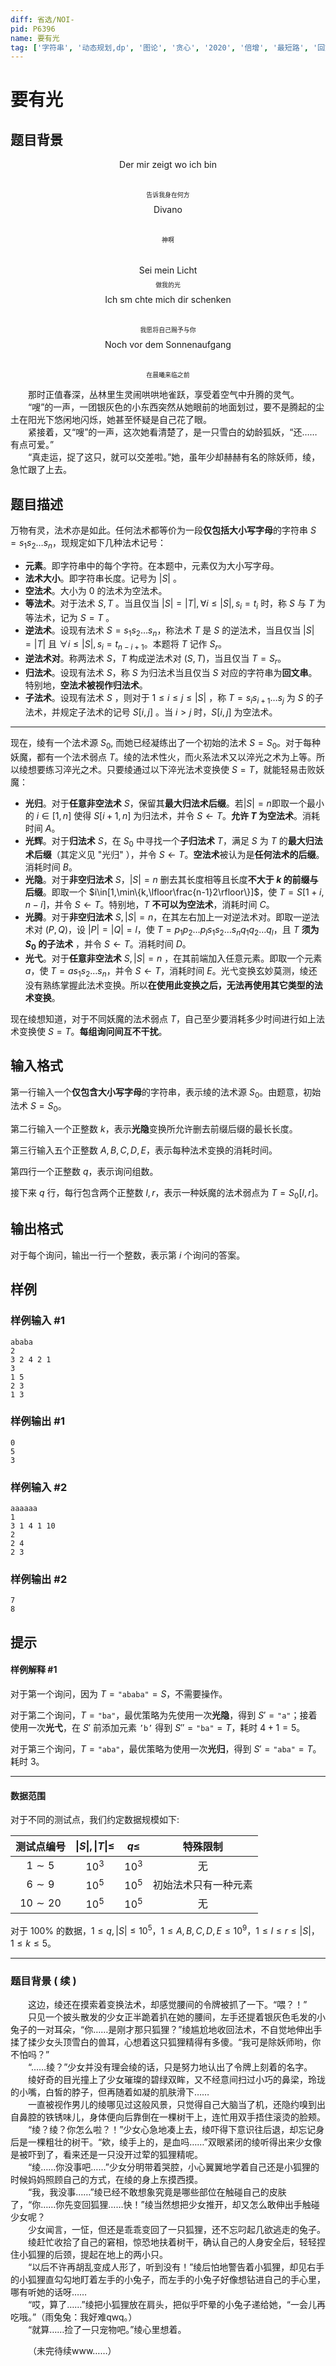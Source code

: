 ```yaml
---
diff: 省选/NOI-
pid: P6396
name: 要有光
tag: ['字符串', '动态规划,dp', '图论', '贪心', '2020', '倍增', '最短路', '回文自动机,PAM']
---
```

# 要有光
## 题目背景

$$ \text{Der mir zeigt wo ich bin}$$   
$$_\texttt{告诉我身在何方}  $$
$$\text{Divano}$$   
$$_\texttt{神啊}$$  
$$\text{Sei mein Licht}  $$
$$_\texttt{做我的光}$$
$$\text{Ich sm chte mich dir schenken}$$  
$$_\texttt{我愿将自己赐予与你}$$
$$\text{Noch vor dem Sonnenaufgang}$$  
$$_\texttt{在晨曦来临之前}$$


&emsp;&emsp;那时正值春深，丛林里生灵闹哄哄地雀跃，享受着空气中升腾的灵气。  
&emsp;&emsp;“嗖”的一声，一团银灰色的小东西突然从她眼前的地面划过，要不是腾起的尘土在阳光下悠闲地闪烁，她甚至怀疑是自己花了眼。  
&emsp;&emsp;紧接着，又“嗖”的一声，这次她看清楚了，是一只雪白的幼龄狐妖，“还……有点可爱。”  
&emsp;&emsp;“真走运，捉了这只，就可以交差啦。”她，虽年少却赫赫有名的除妖师，绫，急忙跟了上去。
## 题目描述

万物有灵，法术亦是如此。任何法术都等价为一段**仅包括大小写字母**的字符串 $S=s_1s_2\dots s_n$，现规定如下几种法术记号：

- **元素**。即字符串中的每个字符。在本题中，元素仅为大小写字母。
- **法术大小**。即字符串长度。记号为 $|S|$ 。
- **空法术**。大小为 $0$ 的法术为空法术。
- **等法术**。对于法术 $S,T$ 。当且仅当 $|S|=|T|,\forall i \leq |S| , s_i = t_i$ 时，称 $S$ 与 $T$ 为等法术，记为 $S=T$  。
- **逆法术**。设现有法术 $S=s_1s_2\dots s_n$，称法术 $T$ 是 $S$ 的逆法术，当且仅当 $|S|=|T|$ 且 $\forall i \leq |S| , s_i=t_{n-i+1}$。本题将 $T$ 记作 $S_r$。
- **逆法术对**。称两法术 $S$，$T$ 构成逆法术对 $(S,T)$，当且仅当 $T=S_r$。
- **归法术**。设现有法术 $S$，称 $S$ 为归法术当且仅当 $S$ 对应的字符串为**回文串**。特别地，**空法术被视作归法术**。
- **子法术**。设现有法术 $S$ ，则对于 $1\le i\le j\le |S|$ ，称 $T=s_is_{i+1}\dots s_j$ 为 $S$ 的子法术，并规定子法术的记号 $S[i,j]$ 。当 $i>j$ 时，$S[i,j]$ 为空法术。

---

现在，绫有一个法术源 $S_0$, 而她已经凝练出了一个初始的法术 $S=S_0$。对于每种妖魔，都有一个法术弱点  $T$。绫的法术性火，而火系法术又以淬光之术为上等。所以绫想要练习淬光之术。只要绫通过以下淬光法术变换使 $S=T$，就能轻易击败妖魔：

- **光归**。对于**任意非空法术** $S$，保留其**最大归法术后缀**。若$|S|=n$即取一个最小的 $i \in [1,n]$ 使得 $S[i+1,n]$ 为归法术，并令 $S \leftarrow T$。**允许 $T$ 为空法术**。消耗时间 $A$。
- **光辉**。对于**归法术** $S$，在 $S_0$ 中寻找一个**子归法术** $T$，满足 $S$ 为 $T$ 的**最大归法术后缀**（其定义见 "光归" ），并令 $S\leftarrow T$。**空法术**被认为是**任何法术的后缀**。消耗时间 $B$。
- **光隐**。对于**非空归法术** $S$，$|S|=n$ 删去其长度相等且长度**不大于 $k$ **的**前缀与后缀**。即取一个 $i\in[1,\min\{k,\lfloor\frac{n-1}2\rfloor\}]$，使 $T=S[1+i,n-i]$，并令 $S\leftarrow T$。特别地，$T$ **不可以为空法术**，消耗时间 $C$。
- **光腾**。对于**非空归法术** $S,|S|=n$，在其左右加上一对逆法术对。即取一逆法术对 $(P,Q)$，设 $|P|=|Q|=l$，使 $T=p_1p_2\dots p_ls_1s_2\dots s_nq_1q_2\dots q_l$，且 $T$ **须为 $S_{0}$ 的子法术** ，并令 $S\leftarrow T$。消耗时间 $D$。
- **光弋**。对于**任意非空法术** $S,|S|=n$ ，在其前端加入任意元素。即取一个元素 $a$，使 $T=as_1s_2\dots s_n$，并令 $S\leftarrow T$，消耗时间 $E$。光弋变换玄妙莫测，绫还没有熟练掌握此法术变换。所以**在使用此变换之后，无法再使用其它类型的法术变换**。

现在绫想知道，对于不同妖魔的法术弱点 $T$，自己至少要消耗多少时间进行如上法术变换使 $S=T$。**每组询问间互不干扰**。

## 输入格式

第一行输入一个**仅包含大小写字母**的字符串，表示绫的法术源 $S_0$。由题意，初始法术 $S=S_0$。  

第二行输入一个正整数 $k$，表示**光隐**变换所允许删去前缀后缀的最长长度。  

第三行输入五个正整数 $A,B,C,D,E$，表示每种法术变换的消耗时间。   

第四行一个正整数 $q$，表示询问组数。  

接下来 $q$ 行，每行包含两个正整数 $l,r$，表示一种妖魔的法术弱点为 $T=S_0[l,r]$。

## 输出格式

对于每个询问，输出一行一个整数，表示第 $i$ 个询问的答案。
## 样例

### 样例输入 #1
```
ababa
2
3 2 4 2 1
3
1 5
2 3
1 3
```
### 样例输出 #1
```
0
5
3
```
### 样例输入 #2
```
aaaaaa
1
3 1 4 1 10
2
2 4
2 3
```
### 样例输出 #2
```
7
8
```
## 提示

#### 样例解释 #1

对于第一个询问，因为 $T=\texttt{"ababa"}=S$，不需要操作。

对于第二个询问，$T=\texttt{"ba"}$，最优策略为先使用一次**光隐**，得到 $S'=\texttt{"a"}$；接着使用一次**光弋**，在 $S'$ 前添加元素 $\texttt{'b'}$ 得到 $S''=\texttt{"ba"}=T$，耗时 $4+1=5$。
 
对于第三个询问，$T=\texttt{"aba"}$，最优策略为使用一次**光归**，得到 $S'=\texttt{"aba"}=T$。耗时 $3$。

------------
#### 数据范围
对于不同的测试点，我们约定数据规模如下:

| 测试点编号 | $\left\vert S \right\vert,\left\vert T \right\vert \le$ | $q\le$ | 特殊限制 |
|:-:|:-:|:-:|:-:|
| $1 \sim 5$ | $10^3$ | $10^3$ | 无 |
| $6 \sim 9$ | $10^5$ | $10^5$ | 初始法术只有一种元素 |
| $10 \sim 20$ | $10^5$ | $10^5$ | 无 |

对于 $100\%$ 的数据，$1 \le q,|S| \leq 10^5$，$1 \leq A,B,C,D,E \leq 10^9$，$1 \leq l \leq r \leq |S|$，$1 \leq k \leq 5$。

------------
### 题目背景 ( 续 )
&emsp;&emsp;这边，绫还在摸索着变换法术，却感觉腰间的令牌被抓了一下。“喂？！”  
&emsp;&emsp;只见一个披头散发的少女正半跪着扒在她的腰间，左手还提着银灰色毛发的小兔子的一对耳朵，“你……是刚才那只狐狸？”绫尴尬地收回法术，不自觉地伸出手揉了揉少女头顶雪白的兽耳，心想着这只狐狸精得有多傻。“我可是除妖师哟，你不怕吗？”  
&emsp;&emsp;“……绫？”少女并没有理会绫的话，只是努力地认出了令牌上刻着的名字。  
&emsp;&emsp;绫好奇的目光撞上了少女璀璨的碧绿双眸，又不经意间扫过小巧的鼻梁，玲珑的小嘴，白皙的脖子，但再随着如凝的肌肤滑下……  
&emsp;&emsp;一直被视作男儿的绫哪见过这般风景，只觉得自己大脑当了机，还隐约嗅到出自鼻腔的铁锈味儿，身体便向后靠倒在一棵树干上，连忙用双手捂住滚烫的脸颊。  
&emsp;&emsp;“绫？绫？你怎么啦？！”少女心急地凑上去，绫吓得下意识往后退，却忘记身后是一棵粗壮的树干。“欸，绫手上的，是血吗……”双眼紧闭的绫听得出来少女像是被吓到了，看来还是一只没开过荤的狐狸精呢。  
&emsp;&emsp;“绫……你没事吧……”少女分明带着哭腔，小心翼翼地学着自己还是小狐狸的时候妈妈照顾自己的方式，在绫的身上东摸西摸。  
&emsp;&emsp;“我，我没事……”绫已经不敢想象究竟是哪些部位在触碰自己的皮肤了，“你……你先变回狐狸……快！”绫当然想把少女推开，却又怎么敢伸出手触碰少女呢？  
&emsp;&emsp;少女闻言，一怔，但还是乖乖变回了一只狐狸，还不忘叼起几欲逃走的兔子。  
&emsp;&emsp;绫赶忙收拾了自己的窘相，惊恐地扶着树干，确认自己的人身安全后，轻轻捏住小狐狸的后颈，提起在地上的两小只。  
&emsp;&emsp;“以后不许再胡乱变成人形了，听到没有！”绫后怕地警告着小狐狸，却见右手的小狐狸直勾勾地盯着左手的小兔子，而左手的小兔子好像想钻进自己的手心里，哪有听她的话呀……  
&emsp;&emsp;“哎，算了……”绫把小狐狸放在肩头，把似乎吓晕的小兔子递给她，“一会儿再吃哦。”（雨兔兔：我好难qwq。）  
&emsp;&emsp;“就算……捡了一只宠物吧。”绫心里想着。  

&emsp;&emsp;（未完待续www……）
